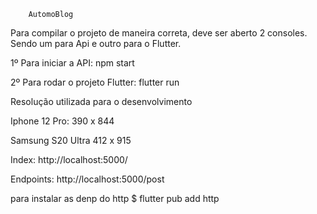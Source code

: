 
        AutomoBlog

Para compilar o projeto de maneira correta, deve ser aberto 2 consoles. 
Sendo um para Api e outro para o Flutter.

1º Para iniciar a API: npm start

2º Para rodar o projeto Flutter:
flutter run

Resolução utilizada para o desenvolvimento

Iphone 12 Pro:         390 x 844

Samsung S20 Ultra      412 x 915


Index:
http://localhost:5000/

Endpoints:
http://localhost:5000/post


para instalar as denp do http 
$ flutter pub add http
